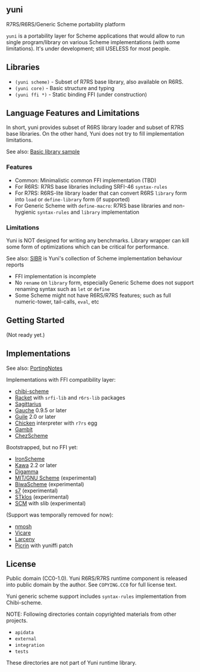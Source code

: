 yuni
----

R7RS/R6RS/Generic Scheme portability platform

`yuni` is a portability layer for Scheme applications that would allow to run single program/library on various Scheme implementations (with some limitations). It's under development; still USELESS for most people.

## Libraries

 * `(yuni scheme)` - Subset of R7RS base library, also available on R6RS.
 * `(yuni core)` - Basic structure and typing
 * `(yuni ffi *)` - Static binding FFI (under construction)

## Language Features and Limitations

In short, yuni provides subset of R6RS library loader and subset of R7RS base libraries. On the other hand, Yuni does not try to fill implementation limitations.

See also: [Basic library sample](https://github.com/okuoku/yuni/tree/master/samples/hellolib)

### Features

- Common: Minimalistic common FFI implementation (TBD)
- For R6RS: R7RS base libraries including SRFI-46 `syntax-rules` 
- For R7RS: R6RS-lite library loader that can convert R6RS `library` form into `load` or `define-library` form (if supported)
- For Generic Scheme with `define-macro`: R7RS base libraries and non-hygienic `syntax-rules` and `library` implementation

### Limitations

Yuni is NOT designed for writing any benchmarks. Library wrapper can kill some form of optimizations which can be critical for performance.

See also: [SIBR][] is Yuni's collection of Scheme implementation behaviour reports

- FFI implementation is incomplete
- No `rename` on `library` form, especially Generic Scheme does not support renaming syntax such as `let` or `define`
- Some Scheme might not have R6RS/R7RS features; such as full numeric-tower, tail-calls, `eval`, etc

## Getting Started

(Not ready yet.)

## Implementations

See also: [PortingNotes][]

Implementations with FFI compatibility layer:

 * [chibi-scheme](http://synthcode.com/wiki/chibi-scheme)
 * [Racket](https://racket-lang.org/) with `srfi-lib` and `r6rs-lib` packages
 * [Sagittarius](https://bitbucket.org/ktakashi/sagittarius-scheme/wiki/Home)
 * [Gauche](http://practical-scheme.net/gauche/) 0.9.5 or later
 * [Guile](http://www.gnu.org/software/guile/) 2.0 or later
 * [Chicken](http://www.call-cc.org/) interpreter with `r7rs` egg
 * [Gambit](http://gambitscheme.org/)
 * [ChezScheme](https://github.com/cisco/ChezScheme)

Bootstrapped, but no FFI yet:

 * [IronScheme](https://github.com/leppie/IronScheme)
 * [Kawa](http://www.gnu.org/software/kawa/) 2.2 or later
 * [Digamma](https://github.com/fujita-y/digamma)
 * [MIT/GNU Scheme](https://www.gnu.org/software/mit-scheme/) (experimental)
 * [BiwaScheme](https://github.com/biwascheme/biwascheme) (experimental)
 * [s7](https://ccrma.stanford.edu/software/snd/snd/s7.html) (experimental)
 * [STklos](https://stklos.net/) (experimental)
 * [SCM](http://people.csail.mit.edu/jaffer/SCM) with slib (experimental)

(Support was temporally removed for now):

 * [nmosh](https://github.com/okuoku/mosh)
 * [Vicare](http://marcomaggi.github.io/vicare.html)
 * [Larceny](http://larcenists.org/)
 * [Picrin](https://github.com/picrin-scheme/picrin) with yuniffi patch

## License

Public domain (CC0-1.0). Yuni R6RS/R7RS runtime component is released into public domain by the author. See `COPYING.CC0` for full license text.

Yuni generic scheme support includes `syntax-rules` implementation from Chibi-scheme.

NOTE: Following directories contain copyrighted materials from other projects.

 * `apidata`
 * `external`
 * `integration`
 * `tests`

These directories are not part of Yuni runtime library.


[SIBR]: https://github.com/okuoku/yuni/tree/master/doc/sibr
[PortingNotes]: https://github.com/okuoku/yuni/tree/master/doc/PortingNotes
